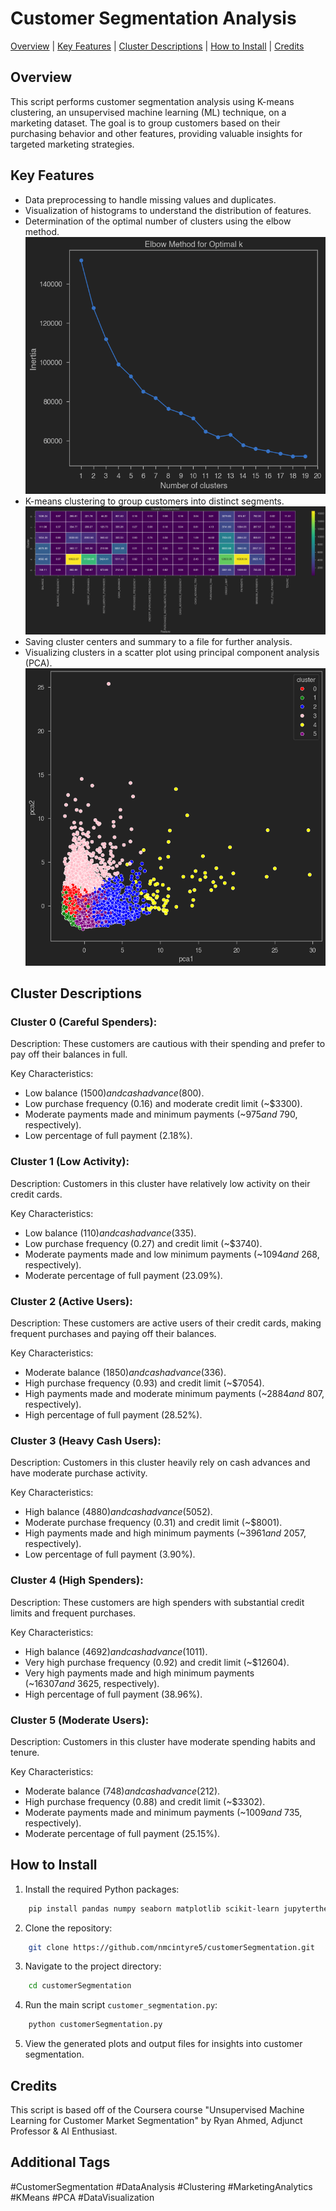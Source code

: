 # Customer Segmentation Analysis
[Overview](#overview) | [Key Features](#key-features) | [Cluster Descriptions](#cluster-descriptions) | [How to Install](#how-to-install) | [Credits](#credits)

## Overview
This script performs customer segmentation analysis using K-means clustering, an unsupervised machine learning (ML) technique, on a marketing dataset. The goal is to group customers based on their purchasing behavior and other features, providing valuable insights for targeted marketing strategies.

## Key Features
- Data preprocessing to handle missing values and duplicates.
- Visualization of histograms to understand the distribution of features.
- Determination of the optimal number of clusters using the elbow method.
![elbow method](runImages/elbowMethod.png)
- K-means clustering to group customers into distinct segments.
![clusters heatmpa](runImages/clustersHeatMap.png)
- Saving cluster centers and summary to a file for further analysis.
- Visualizing clusters in a scatter plot using principal component analysis (PCA).
![PCA analysis](runImages/PCAanalysis.png)

## Cluster Descriptions

### Cluster 0 (Careful Spenders):

Description: These customers are cautious with their spending and prefer to pay off their balances in full.

Key Characteristics:
- Low balance ($1500) and cash advance ($800).
- Low purchase frequency (0.16) and moderate credit limit (~$3300).
- Moderate payments made and minimum payments (~$975 and ~$790, respectively).
- Low percentage of full payment (2.18%).

### Cluster 1 (Low Activity):

Description: Customers in this cluster have relatively low activity on their credit cards.

Key Characteristics:
- Low balance ($110) and cash advance ($335).
- Low purchase frequency (0.27) and credit limit (~$3740).
- Moderate payments made and low minimum payments (~$1094 and ~$268, respectively).
- Moderate percentage of full payment (23.09%).

### Cluster 2 (Active Users):

Description: These customers are active users of their credit cards, making frequent purchases and paying off their balances.

Key Characteristics:
- Moderate balance ($1850) and cash advance ($336).
- High purchase frequency (0.93) and credit limit (~$7054).
- High payments made and moderate minimum payments (~$2884 and ~$807, respectively).
- High percentage of full payment (28.52%).

### Cluster 3 (Heavy Cash Users):

Description: Customers in this cluster heavily rely on cash advances and have moderate purchase activity.

Key Characteristics:
- High balance ($4880) and cash advance ($5052).
- Moderate purchase frequency (0.31) and credit limit (~$8001).
- High payments made and high minimum payments (~$3961 and ~$2057, respectively).
- Low percentage of full payment (3.90%).

### Cluster 4 (High Spenders):

Description: These customers are high spenders with substantial credit limits and frequent purchases.

Key Characteristics:
- High balance ($4692) and cash advance ($1011).
- Very high purchase frequency (0.92) and credit limit (~$12604).
- Very high payments made and high minimum payments (~$16307 and ~$3625, respectively).
- High percentage of full payment (38.96%).

### Cluster 5 (Moderate Users):

Description: Customers in this cluster have moderate spending habits and tenure.

Key Characteristics:
- Moderate balance ($748) and cash advance ($212).
- High purchase frequency (0.88) and credit limit (~$3302).
- Moderate payments made and minimum payments (~$1009 and ~$735, respectively).
- Moderate percentage of full payment (25.15%).


## How to Install
1. Install the required Python packages:
```bash
    pip install pandas numpy seaborn matplotlib scikit-learn jupyterthemes
```
2. Clone the repository:
```bash
    git clone https://github.com/nmcintyre5/customerSegmentation.git
```  
3. Navigate to the project directory:
```bash
    cd customerSegmentation
```  
4. Run the main script `customer_segmentation.py`:
```bash
    python customerSegmentation.py
```  
5. View the generated plots and output files for insights into customer segmentation.

## Credits
This script is based off of the Coursera course "Unsupervised Machine Learning for Customer Market Segmentation" by Ryan Ahmed, Adjunct Professor & AI Enthusiast.

## Additional Tags
#CustomerSegmentation #DataAnalysis #Clustering #MarketingAnalytics #KMeans #PCA #DataVisualization
